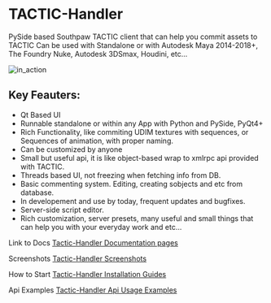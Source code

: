 # TACTIC-Handler
PySide based Southpaw TACTIC client that can help you commit assets to TACTIC
Can be used with Standalone or with Autodesk Maya 2014-2018+, The Foundry Nuke, Autodesk 3DSmax, Houdini, etc...

![in_action](/screenshots/10.06.2020/in_action.gif)

## Key Feauters:
* Qt Based UI
* Runnable standalone or within any App with Python and PySide, PyQt4+
* Rich Functionality, like commiting UDIM textures with sequences, or Sequences of animation, with proper naming.
* Can be customized by anyone
* Small but useful api, it is like object-based wrap to xmlrpc api provided with TACTIC.
* Threads based UI, not freezing when fetching info from DB.
* Basic commenting system. Editing, creating sobjects and etc from database.
* In developement and use by today, frequent updates and bugfixes.
* Server-side script editor.
* Rich customization, server presets, many useful and small things that can help you with your everyday work and etc...

Link to Docs [Tactic-Handler Documentation pages](http://tacitc-handler.online/docs/)

Screenshots [Tactic-Handler Screenshots](http://tacitc-handler.online/docs/screenshots/)

How to Start [Tactic-Handler Installation Guides](http://tacitc-handler.online/docs/requirements/)

Api Examples [Tactic-Handler Api Usage Examples](http://tacitc-handler.online/docs/api_reference/)
